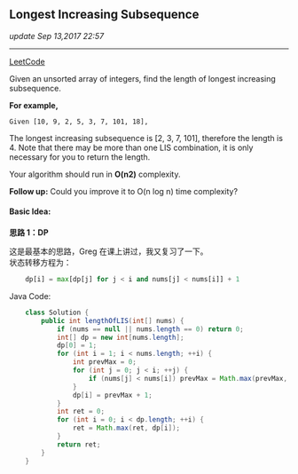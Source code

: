 ## Longest Increasing Subsequence
_update Sep 13,2017  22:57_

---
[LeetCode](https://leetcode.com/problems/longest-increasing-subsequence/description/)


Given an unsorted array of integers, find the length of longest increasing subsequence.

**For example,**

    Given [10, 9, 2, 5, 3, 7, 101, 18],

The longest increasing subsequence is [2, 3, 7, 101], therefore the length is 4. Note that there may be more than one LIS combination, it is only necessary for you to return the length.

Your algorithm should run in **O(n2)** complexity.

**Follow up:** Could you improve it to O(n log n) time complexity?

#### Basic Idea:
**思路 1：DP**

这是最基本的思路，Greg 在课上讲过，我又复习了一下。  
状态转移方程为：
```python
    dp[i] = max[dp[j] for j < i and nums[j] < nums[i]] + 1
```

Java Code:
```java
    class Solution {
        public int lengthOfLIS(int[] nums) {
            if (nums == null || nums.length == 0) return 0;
            int[] dp = new int[nums.length];
            dp[0] = 1;
            for (int i = 1; i < nums.length; ++i) {
                int prevMax = 0;
                for (int j = 0; j < i; ++j) {
                    if (nums[j] < nums[i]) prevMax = Math.max(prevMax, dp[j]);
                }
                dp[i] = prevMax + 1;
            }
            int ret = 0;
            for (int i = 0; i < dp.length; ++i) {
                ret = Math.max(ret, dp[i]);
            }
            return ret;
        }
    }
```